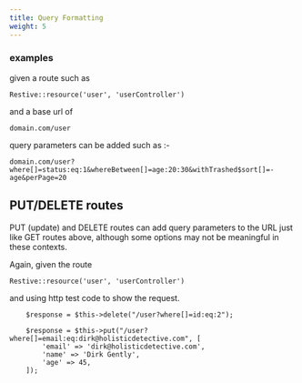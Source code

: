 ```yaml
---
title: Query Formatting
weight: 5
---
```


### examples

given a route such as 

    Restive::resource('user', 'userController')
    
and a base url of 

    domain.com/user
   
query parameters can be added such as :-

    domain.com/user?where[]=status:eq:1&whereBetween[]=age:20:30&withTrashed$sort[]=-age&perPage=20
   
## PUT/DELETE routes

PUT (update) and DELETE routes can add query parameters to the URL just like GET routes above,
although some options may not be meaningful in these contexts.

Again, given the route

    Restive::resource('user', 'userController')
    
and using http test code to show the request.

        $response = $this->delete("/user?where[]=id:eq:2");

        $response = $this->put("/user?where[]=email:eq:dirk@holisticdetective.com", [
            'email' => 'dirk@holisticdetective.com',
            'name' => 'Dirk Gently',
            'age' => 45,
        ]);


     